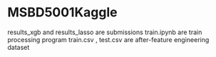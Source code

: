 # MSBD5001Kaggle
results_xgb and results_lasso are submissions
train.ipynb are train processing program
train.csv , test.csv are after-feature engineering dataset 
